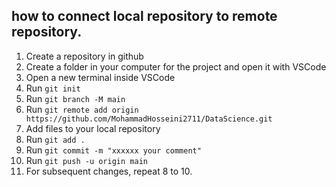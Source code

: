 ## how to connect local repository to remote repository.
1. Create a repository in github
2. Create a folder in your computer for the project and open it with VSCode
3. Open a new terminal inside VSCode
4. Run `git init`
5. Run `git branch -M main`
6. Run `git remote add origin https://github.com/MohammadHosseini2711/DataScience.git`
7. Add files to your local repository
8. Run `git add .`
9. Run `git commit -m "xxxxxx your comment"`
10. Run `git push -u origin main`
11. For subsequent changes, repeat 8 to 10.
